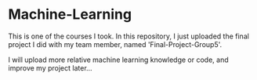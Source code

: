 # Machine-Learning

This is one of the courses I took. In this repository, I just uploaded the final project I did with my team member, named 'Final-Project-Group5'.

I will upload more relative machine learning knowledge or code, and improve my project later...
